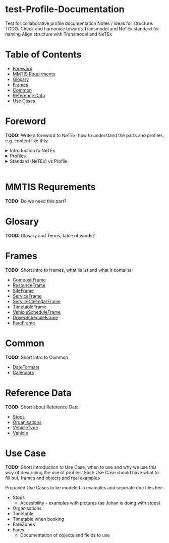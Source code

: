 # test-Profile-Documentation
Test for collaborative profile documentation
Notes / ideas for structure:
TODO: Check and harnonice towards Transmodel and NeTEx standard for naming
Align structure with Transmodel and NeTEx 
# Table of Contents
- [Foreword](#foreword)
- [MMTIS Requirments](#mmtis-requrements)
- [Glosary](#glosary)
- [Frames](#frames)
- [Common](#common)
- [Reference Data](#reference-data)
- [Use Cases](#use-case)
# Foreword
**TODO:** Write a foreword to NeTEx, how to understand the parts and profiles, e.g. content like this:
<details>
<summary>Introduction to NeTEx</summary>
</details>
<details>
<summary>Profiles</summary>
</details>
<details>
<summary>Standard (NeTEx) vs Profile</summary>
</details>
<br/>

# MMTIS Requrements
**TODO:** Do we need this part?
# Glosary
**TOOD:** Glosary and Terms, table of words?
# Frames
**TODO:** Short intro to frames, what iis ist and what it contains
- [CompositFrame](/01-Frames/01-CompositFrame.markdown)
- [ResourceFrame](/01-Frames/02-ResourceFrame.markdown)
- [SiteFrame](/01-Frames/03-SiteFrame.markdown)
- [ServiceFrame](/01-Frames/04-ServiceFrame.markdown)
- [ServiceCalendarFrame](/01-Frames/05-ServiceCalendarFrame.markdown)
- [TimetableFrame](/01-Frames/06-TimetableFrame.markdown)
- [VehicleScheduleFrame](/01-Frames/07-VehicleScheduleFrame.markdown)
- [DriverScheduleFrame](/01-Frames/08-DriverScheduleFrame.markdown)
- [FareFrame](/01-Frames/09-FareFrame.markdown)
# Common
**TODO:** Short intro to Common
- [DateFormats](/02-Common/01-DateFormats.markdown)
- [Calendars](/02-Common/02-Calendars.markdown)
# Reference Data
**TOOD:** Short about Reference Data
- [Stops](/03-ReferrenceData/01-Stops.markdown)
- [Organisations](/03-ReferrenceData/02-Organisations.markdown)
- [VehicleType](/03-ReferrenceData/03-VehicleType.markdown)
- [Vehicle](/03-ReferrenceData/04-Vehicle.markdown)
# Use Case
**TODO:** Short introduction to Use Case, when to use and why we use this way of describing the use of profiles'
Each Use Case should have what to fill out, frames and objects and real examples

Proposed Use Cases to be modeled in examples and seperate doc files her:
- Stops
	- Accesibility - examples with pictures (as Johan is doing with stops)
- Organisations
- Timetable
- Timetable when booking
- FareZones
- Fares
	- Documentation of objects and fields to use

